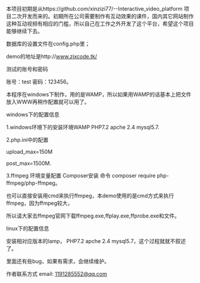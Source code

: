 本项目初期是从https://github.com/xinzizi77/--Interactive_video_platform 项目二次开发而来的。初期所在公司需要制作有互动效果的课件，国内其它网站制作这种互动视频有相应的门槛，所以自己在工作之外开发了这个平台，希望这个项目能够继续下去。

数据库的设置文件在config.php里；

demo的地址是http://www.zjxcode.tk/

测试的账号和密码

账号：test  密码：123456。

本程序在windows下制作，用的是WAMP，所以如果用WAMP的话基本上把文件放入WWW再稍作配置就可以用了。

windows下的配置信息

1.windows环境下的安装环境WAMP PHP7.2  apche 2.4  mysql5.7.

2.php.ini中的配置   

upload_max=150M     

post_max=1500M.

3.ffmpeg 环境变量配置 Composer安装   命令 composer require php-ffmpeg/php-ffmpeg。

也可以直接安装用cmd来执行ffmpeg，本demo使用的是cmd方式来执行ffmpeg，因为ffmpeg较大，

所以请大家去ffmpeg官网下载ffmpeg.exe,ffplay.exe,ffprobe.exe和文件。

linux下的配置信息

安装相对应版本的lamp， PHP7.2  apche 2.4  mysql5.7，这个过程就就不叙述了。

里面还有些bug，如果有需求，会继续维护。

作者联系方式 email: 1191285552@qq.com





